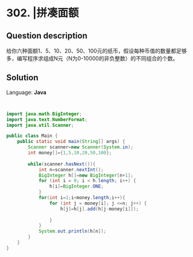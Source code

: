 # 302. |拼凑面额

## Question description


给你六种面额1、5、10、20、50、100元的纸币，假设每种币值的数量都足够多，编写程序求组成N元（N为0-10000的非负整数）的不同组合的个数。


## Solution

Language: **Java**

```Java


import java.math.BigInteger;
import java.text.NumberFormat;
import java.util.Scanner;

public class Main {
    public static void main(String[] args) {
        Scanner scanner=new Scanner(System.in);
        int money[]={1,5,10,20,50,100};
        
        while(scanner.hasNext()){
            int n=scanner.nextInt();
            BigInteger h[]=new BigInteger[n+1];
            for (int i = 0; i < h.length; i++) {
                h[i]=BigInteger.ONE;
            }
            for(int i=1;i<money.length;i++){
                for (int j = money[i]; j <=n; j++) {
                    h[j]=h[j].add(h[j-money[i]]);
                    
                }
            }
            System.out.println(h[n]);
        }
    }
}

```


